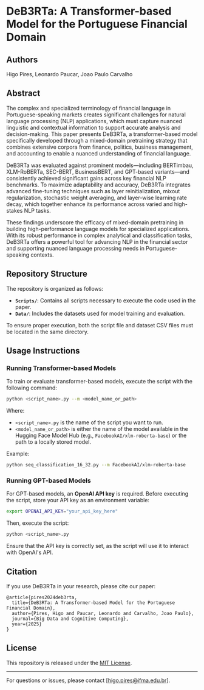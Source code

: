 # DeB3RTa: A Transformer-based Model for the Portuguese Financial Domain

## Authors
Higo Pires, Leonardo Paucar, Joao Paulo Carvalho

## Abstract
The complex and specialized terminology of financial language in Portuguese-speaking markets creates significant challenges for natural language processing (NLP) applications, which must capture nuanced linguistic and contextual information to support accurate analysis and decision-making. This paper presents DeB3RTa, a transformer-based model specifically developed through a mixed-domain pretraining strategy that combines extensive corpora from finance, politics, business management, and accounting to enable a nuanced understanding of financial language. 

DeB3RTa was evaluated against prominent models—including BERTimbau, XLM-RoBERTa, SEC-BERT, BusinessBERT, and GPT-based variants—and consistently achieved significant gains across key financial NLP benchmarks. To maximize adaptability and accuracy, DeB3RTa integrates advanced fine-tuning techniques such as layer reinitialization, mixout regularization, stochastic weight averaging, and layer-wise learning rate decay, which together enhance its performance across varied and high-stakes NLP tasks. 

These findings underscore the efficacy of mixed-domain pretraining in building high-performance language models for specialized applications. With its robust performance in complex analytical and classification tasks, DeB3RTa offers a powerful tool for advancing NLP in the financial sector and supporting nuanced language processing needs in Portuguese-speaking contexts.

## Repository Structure
The repository is organized as follows:

- **`Scripts/`**: Contains all scripts necessary to execute the code used in the paper.
- **`Data/`**: Includes the datasets used for model training and evaluation.

To ensure proper execution, both the script file and dataset CSV files must be located in the same directory.

## Usage Instructions

### Running Transformer-based Models
To train or evaluate transformer-based models, execute the script with the following command:
```bash
python <script_name>.py --m <model_name_or_path>
```

Where:
- `<script_name>.py` is the name of the script you want to run.
- `<model_name_or_path>` is either the name of the model available in the Hugging Face Model Hub (e.g., `FacebookAI/xlm-roberta-base`) or the path to a locally stored model.

Example:
```bash
python seq_classification_16_32.py --m FacebookAI/xlm-roberta-base
```

### Running GPT-based Models
For GPT-based models, an **OpenAI API key** is required. Before executing the script, store your API key as an environment variable:
```bash
export OPENAI_API_KEY="your_api_key_here"
```
Then, execute the script:
```bash
python <script_name>.py
```
Ensure that the API key is correctly set, as the script will use it to interact with OpenAI's API.

## Citation
If you use DeB3RTa in your research, please cite our paper:
```
@article{pires2024deb3rta,
  title={DeB3RTa: A Transformer-based Model for the Portuguese Financial Domain},
  author={Pires, Higo and Paucar, Leonardo and Carvalho, Joao Paulo},
  journal={Big Data and Cognitive Computing},
  year={2025}
}
```

## License
This repository is released under the [MIT License](LICENSE).

---
For questions or issues, please contact [higo.pires@ifma.edu.br].
